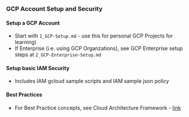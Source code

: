 ### GCP Account Setup and Security

#### Setup a GCP Account
- Start with `1_GCP-Setup.md` - use this for personal GCP Projects for learning)  
- If Enterprise (i.e. using GCP Organzations), see GCP Enterprise setup steps at `2_GCP-Enterprise-Setup.md` 

#### Setup basic IAM Security

- Includes IAM gcloud sample scripts and IAM sample json policy  

#### Best Practices
- For Best Practice concepts, see Cloud Architecture Framework - [link](https://cloud.google.com/architecture/framework)
